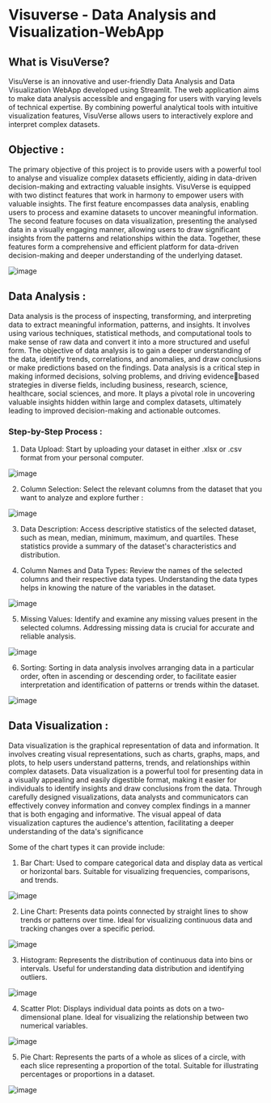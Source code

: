 # Visuverse - Data Analysis and Visualization-WebApp

## What is VisuVerse?

VisuVerse is an innovative and user-friendly Data Analysis and Data Visualization 
WebApp developed using Streamlit. The web application aims to make data analysis 
accessible and engaging for users with varying levels of technical expertise. By 
combining powerful analytical tools with intuitive visualization features, VisuVerse 
allows users to interactively explore and interpret complex datasets.

## Objective : 

The primary objective of this project is to provide users with a powerful tool to analyse and visualize 
complex datasets efficiently, aiding in data-driven decision-making and extracting 
valuable insights. 
VisuVerse is equipped with two distinct features that work in harmony to empower 
users with valuable insights. The first feature encompasses data analysis, enabling 
users to process and examine datasets to uncover meaningful information. The second 
feature focuses on data visualization, presenting the analysed data in a visually 
engaging manner, allowing users to draw significant insights from the patterns and 
relationships within the data. Together, these features form a comprehensive and 
efficient platform for data-driven decision-making and deeper understanding of the 
underlying dataset.

![image](https://github.com/Akshar106/Data-Analysis-and-Visualization-WebApp/assets/109402115/b3078304-1a81-4b13-9f00-908eb6f27461)

## Data Analysis : 

Data analysis is the process of inspecting, transforming, and interpreting data to extract meaningful 
information, patterns, and insights. It involves using various techniques, statistical methods, and 
computational tools to make sense of raw data and convert it into a more structured and useful form. 
The objective of data analysis is to gain a deeper understanding of the data, identify trends, 
correlations, and anomalies, and draw conclusions or make predictions based on the findings. Data 
analysis is a critical step in making informed decisions, solving problems, and driving evidencebased strategies in diverse fields, including business, research, science, healthcare, social sciences, 
and more. It plays a pivotal role in uncovering valuable insights hidden within large and complex 
datasets, ultimately leading to improved decision-making and actionable outcomes.

### Step-by-Step Process : 
1. Data Upload: Start by uploading your dataset in either .xlsx or .csv format from your 
personal computer.

![image](https://github.com/Akshar106/Data-Analysis-and-Visualization-WebApp/assets/109402115/3d14a711-0078-45c1-9d84-d6bf417c98b4)

2. Column Selection: Select the relevant columns from the dataset that you want to 
analyze and explore further :

![image](https://github.com/Akshar106/Data-Analysis-and-Visualization-WebApp/assets/109402115/c2588ae6-5a80-4ed7-a558-fc5db5992195)

3. Data Description: Access descriptive statistics of the selected dataset, such as 
mean, median, minimum, maximum, and quartiles. These statistics provide a 
summary of the dataset's characteristics and distribution.

4. Column Names and Data Types: Review the names of the selected columns and 
their respective data types. Understanding the data types helps in knowing the 
nature of the variables in the dataset.

![image](https://github.com/Akshar106/Data-Analysis-and-Visualization-WebApp/assets/109402115/f19c7ed3-f058-4824-aed0-7bdcd6f3950a)

5. Missing Values: Identify and examine any missing values present in the selected 
columns. Addressing missing data is crucial for accurate and reliable analysis.

![image](https://github.com/Akshar106/Data-Analysis-and-Visualization-WebApp/assets/109402115/61bfce34-4d76-45b6-82e5-d33aaf126fc7)

6. Sorting: Sorting in data analysis involves arranging data in a particular order, often 
in ascending or descending order, to facilitate easier interpretation and identification 
of patterns or trends within the dataset.

![image](https://github.com/Akshar106/Data-Analysis-and-Visualization-WebApp/assets/109402115/5ce3fe4e-16c0-4d2f-8fac-3ccab1f63a6f)

## Data Visualization :

Data visualization is the graphical representation of data and information. It involves 
creating visual representations, such as charts, graphs, maps, and plots, to help users 
understand patterns, trends, and relationships within complex datasets. Data visualization 
is a powerful tool for presenting data in a visually appealing and easily digestible format, 
making it easier for individuals to identify insights and draw conclusions from the data. 
Through carefully designed visualizations, data analysts and communicators can 
effectively convey information and convey complex findings in a manner that is both 
engaging and informative. The visual appeal of data visualization captures the audience's 
attention, facilitating a deeper understanding of the data's significance

Some of the 
chart types it can provide include: 

1. Bar Chart: Used to compare categorical data and display data as vertical or horizontal 
bars. Suitable for visualizing frequencies, comparisons, and trends.

![image](https://github.com/Akshar106/Data-Analysis-and-Visualization-WebApp/assets/109402115/edaa7738-20e7-481b-9993-759ac3321a67)


2. Line Chart: Presents data points connected by straight lines to show trends or patterns 
over time. Ideal for visualizing continuous data and tracking changes over a specific 
period.

![image](https://github.com/Akshar106/Data-Analysis-and-Visualization-WebApp/assets/109402115/7425c3ef-dfb2-4fbb-9cc2-0c9d88fbaab3)

3. Histogram: Represents the distribution of continuous data into bins or intervals. 
Useful for understanding data distribution and identifying outliers.

![image](https://github.com/Akshar106/Data-Analysis-and-Visualization-WebApp/assets/109402115/37fe73a5-5fd5-48d8-bce5-9f9fe2f190cb)

4. Scatter Plot: Displays individual data points as dots on a two-dimensional plane. 
Ideal for visualizing the relationship between two numerical variables.

![image](https://github.com/Akshar106/Data-Analysis-and-Visualization-WebApp/assets/109402115/75aa0025-8998-4424-b62f-8663bab2ba5a)

5. Pie Chart: Represents the parts of a whole as slices of a circle, with each slice 
representing a proportion of the total. Suitable for illustrating percentages or 
proportions in a dataset.

![image](https://github.com/Akshar106/Data-Analysis-and-Visualization-WebApp/assets/109402115/2e2918af-082e-47c4-88f1-5911413e08b1)

